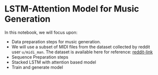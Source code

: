 # LSTM-Attention Model for Music Generation

In this notebook, we will focus upon:
+ Data preparation steps for music generation.
+ We will use a subset of MIDI files from the dataset collected by reddit user ``u/midi_man``. The dataset is available here for reference: [reddit-link](https://www.reddit.com/r/WeAreTheMusicMakers/comments/3ajwe4/the_largest_midi_collection_on_the_internet/)
+ Sequence Preparation steps
+ Stacked LSTM with attention based model
+ Train and generate model
